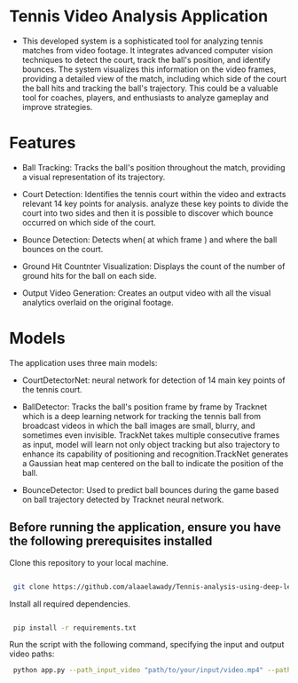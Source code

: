 # Tennis Video Analysis Application



- This developed system is a sophisticated tool for analyzing tennis matches from video footage. It integrates advanced computer vision techniques to detect the court, track the ball's position, and identify bounces. The system visualizes this information on the video frames, providing a detailed view of the match, including which side of the court the ball hits and tracking the ball's trajectory. This could be a valuable tool for coaches, players, and enthusiasts to analyze gameplay and improve strategies.


# Features
- Ball Tracking: Tracks the ball's position throughout the match, providing a visual representation of its trajectory.
  
- Court Detection: Identifies the tennis court within the video and extracts relevant 14 key points for analysis. analyze these key points to divide the court into two sides and then it is possible to discover which bounce occurred on which side of the court. 

- Bounce Detection: Detects when( at which frame ) and where the ball bounces on the court.
  
- Ground Hit Countnter Visualization: Displays the count of the number of ground hits for the ball on each side.
    
- Output Video Generation: Creates an output video with all the visual analytics overlaid on the original footage.

# Models
The application uses three main models:

- CourtDetectorNet: neural network for detection of 14 main key points of the tennis court.
- BallDetector: Tracks the ball's position frame by frame by Tracknet which is a deep learning network for tracking the tennis ball from broadcast videos in which the ball images are small, blurry, and sometimes even invisible. TrackNet takes multiple consecutive frames as input, model will learn not only object tracking but also trajectory to enhance its capability of positioning and recognition.TrackNet generates a Gaussian heat map centered on the ball to indicate the position of the ball.
  
- BounceDetector: Used to predict ball bounces during the game based on ball trajectory detected by Tracknet neural network.
  
## Before running the application, ensure you have the following prerequisites installed
Clone this repository to your local machine.
```bash

 git clone https://github.com/alaaelawady/Tennis-analysis-using-deep-learning-and-Computer-Vision
```
Install all required dependencies.
```bash

 pip install -r requirements.txt 
```
Run the script with the following command, specifying the input and output video paths:
```bash
 python app.py --path_input_video "path/to/your/input/video.mp4" --path_output_video "path/to/your/output/video.mp4"
```

